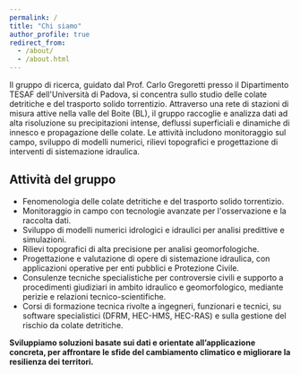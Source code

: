 ```yaml
---
permalink: /
title: "Chi siamo"
author_profile: true
redirect_from: 
  - /about/
  - /about.html
---
```


Il gruppo di ricerca, guidato dal Prof. Carlo Gregoretti presso il Dipartimento TESAF dell'Università di Padova, si concentra sullo studio delle colate detritiche e del trasporto solido torrentizio. 
Attraverso una rete di stazioni di misura attive nella valle del Boite (BL), il gruppo raccoglie e analizza dati ad alta risoluzione su precipitazioni intense, deflussi superficiali e dinamiche di innesco e propagazione delle colate. 
Le attività includono monitoraggio sul campo, sviluppo di modelli numerici, rilievi topografici e progettazione di interventi di sistemazione idraulica.

## Attività del gruppo
* Fenomenologia delle colate detritiche e del trasporto solido torrentizio.
* Monitoraggio in campo con tecnologie avanzate per l'osservazione e la raccolta dati.
* Sviluppo di modelli numerici idrologici e idraulici per analisi predittive e simulazioni.
* Rilievi topografici di alta precisione per analisi geomorfologiche.
* Progettazione e valutazione di opere di sistemazione idraulica, con applicazioni operative per enti pubblici e Protezione Civile.
* Consulenze tecniche specialistiche per controversie civili e supporto a procedimenti giudiziari in ambito idraulico e geomorfologico, mediante perizie e relazioni tecnico-scientifiche.
* Corsi di formazione tecnica rivolte a ingegneri, funzionari e tecnici, su software specialistici (DFRM, HEC-HMS, HEC-RAS) e sulla gestione del rischio da colate detritiche. 

<b> Sviluppiamo soluzioni basate sui dati e orientate all’applicazione concreta, per affrontare le sfide del cambiamento climatico e migliorare la resilienza dei territori. </b>
